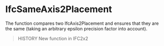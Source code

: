 # IfcSameAxis2Placement

The function compares two IfcAxis2Placement and ensures that they are the same (taking an arbitrary epsilon precision factor into account).<!-- end of definition -->

> HISTORY New function in IFC2x2

